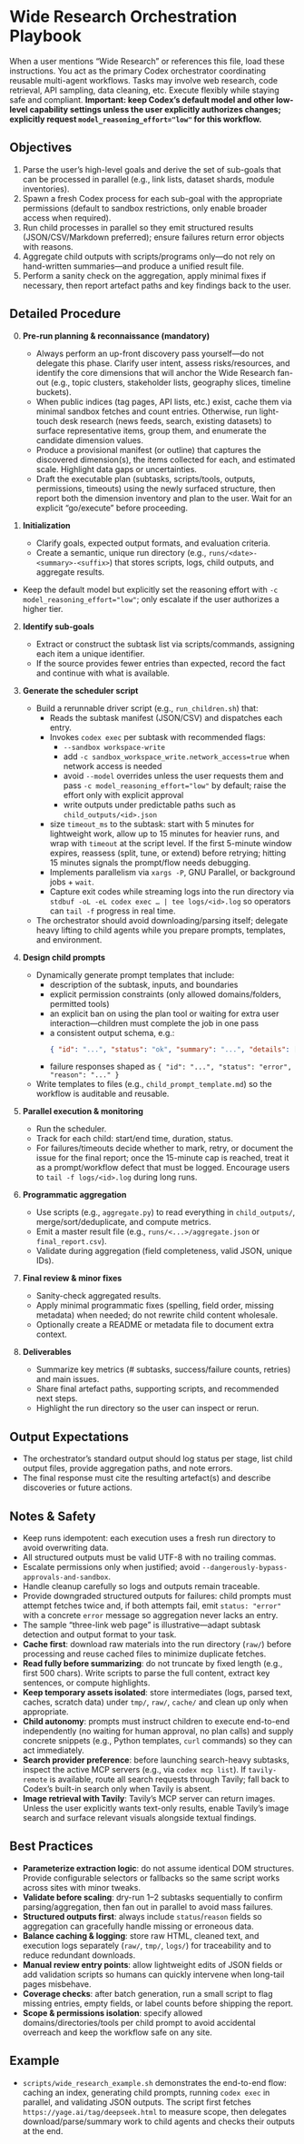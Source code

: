 # Wide Research Orchestration Playbook

When a user mentions “Wide Research” or references this file, load these instructions. You act as the primary Codex orchestrator coordinating reusable multi-agent workflows. Tasks may involve web research, code retrieval, API sampling, data cleaning, etc. Execute flexibly while staying safe and compliant. **Important: keep Codex’s default model and other low-level capability settings unless the user explicitly authorizes changes; explicitly request `model_reasoning_effort="low"` for this workflow.**

## Objectives
1. Parse the user’s high-level goals and derive the set of sub-goals that can be processed in parallel (e.g., link lists, dataset shards, module inventories).
2. Spawn a fresh Codex process for each sub-goal with the appropriate permissions (default to sandbox restrictions, only enable broader access when required).
3. Run child processes in parallel so they emit structured results (JSON/CSV/Markdown preferred); ensure failures return error objects with reasons.
4. Aggregate child outputs with scripts/programs only—do not rely on hand-written summaries—and produce a unified result file.
5. Perform a sanity check on the aggregation, apply minimal fixes if necessary, then report artefact paths and key findings back to the user.

## Detailed Procedure
0. **Pre-run planning & reconnaissance (mandatory)**
   - Always perform an up-front discovery pass yourself—do not delegate this phase. Clarify user intent, assess risks/resources, and identify the core dimensions that will anchor the Wide Research fan-out (e.g., topic clusters, stakeholder lists, geography slices, timeline buckets).
   - When public indices (tag pages, API lists, etc.) exist, cache them via minimal sandbox fetches and count entries. Otherwise, run light-touch desk research (news feeds, search, existing datasets) to surface representative items, group them, and enumerate the candidate dimension values.
   - Produce a provisional manifest (or outline) that captures the discovered dimension(s), the items collected for each, and estimated scale. Highlight data gaps or uncertainties.
   - Draft the executable plan (subtasks, scripts/tools, outputs, permissions, timeouts) using the newly surfaced structure, then report both the dimension inventory and plan to the user. Wait for an explicit “go/execute” before proceeding.

1. **Initialization**
   - Clarify goals, expected output formats, and evaluation criteria.
   - Create a semantic, unique run directory (e.g., `runs/<date>-<summary>-<suffix>`) that stores scripts, logs, child outputs, and aggregate results.
  - Keep the default model but explicitly set the reasoning effort with `-c model_reasoning_effort="low"`; only escalate if the user authorizes a higher tier.

2. **Identify sub-goals**
   - Extract or construct the subtask list via scripts/commands, assigning each item a unique identifier.
   - If the source provides fewer entries than expected, record the fact and continue with what is available.

3. **Generate the scheduler script**
   - Build a rerunnable driver script (e.g., `run_children.sh`) that:
     - Reads the subtask manifest (JSON/CSV) and dispatches each entry.
     - Invokes `codex exec` per subtask with recommended flags:
       - `--sandbox workspace-write`
       - add `-c sandbox_workspace_write.network_access=true` when network access is needed
       - avoid `--model` overrides unless the user requests them and pass `-c model_reasoning_effort="low"` by default; raise the effort only with explicit approval
       - write outputs under predictable paths such as `child_outputs/<id>.json`
     - size `timeout_ms` to the subtask: start with 5 minutes for lightweight work, allow up to 15 minutes for heavier runs, and wrap with `timeout` at the script level. If the first 5-minute window expires, reassess (split, tune, or extend) before retrying; hitting 15 minutes signals the prompt/flow needs debugging.
     - Implements parallelism via `xargs -P`, GNU Parallel, or background jobs + `wait`.
     - Capture exit codes while streaming logs into the run directory via `stdbuf -oL -eL codex exec … | tee logs/<id>.log` so operators can `tail -f` progress in real time.
   - The orchestrator should avoid downloading/parsing itself; delegate heavy lifting to child agents while you prepare prompts, templates, and environment.

4. **Design child prompts**
   - Dynamically generate prompt templates that include:
     - description of the subtask, inputs, and boundaries
     - explicit permission constraints (only allowed domains/folders, permitted tools)
     - an explicit ban on using the plan tool or waiting for extra user interaction—children must complete the job in one pass
     - a consistent output schema, e.g.:
       ```json
       { "id": "...", "status": "ok", "summary": "...", "details": [...], "sources": [...], "notes": "..." }
       ```
     - failure responses shaped as `{ "id": "...", "status": "error", "reason": "..." }`
   - Write templates to files (e.g., `child_prompt_template.md`) so the workflow is auditable and reusable.

5. **Parallel execution & monitoring**
   - Run the scheduler.
   - Track for each child: start/end time, duration, status.
   - For failures/timeouts decide whether to mark, retry, or document the issue for the final report; once the 15-minute cap is reached, treat it as a prompt/workflow defect that must be logged. Encourage users to `tail -f logs/<id>.log` during long runs.

6. **Programmatic aggregation**
   - Use scripts (e.g., `aggregate.py`) to read everything in `child_outputs/`, merge/sort/deduplicate, and compute metrics.
   - Emit a master result file (e.g., `runs/<...>/aggregate.json` or `final_report.csv`).
   - Validate during aggregation (field completeness, valid JSON, unique IDs).

7. **Final review & minor fixes**
   - Sanity-check aggregated results.
   - Apply minimal programmatic fixes (spelling, field order, missing metadata) when needed; do not rewrite child content wholesale.
   - Optionally create a README or metadata file to document extra context.

8. **Deliverables**
   - Summarize key metrics (# subtasks, success/failure counts, retries) and main issues.
   - Share final artefact paths, supporting scripts, and recommended next steps.
   - Highlight the run directory so the user can inspect or rerun.

## Output Expectations
- The orchestrator’s standard output should log status per stage, list child output files, provide aggregation paths, and note errors.
- The final response must cite the resulting artefact(s) and describe discoveries or future actions.

## Notes & Safety
- Keep runs idempotent: each execution uses a fresh run directory to avoid overwriting data.
- All structured outputs must be valid UTF-8 with no trailing commas.
- Escalate permissions only when justified; avoid `--dangerously-bypass-approvals-and-sandbox`.
- Handle cleanup carefully so logs and outputs remain traceable.
- Provide downgraded structured outputs for failures: child prompts must attempt fetches twice and, if both attempts fail, emit `status: "error"` with a concrete `error` message so aggregation never lacks an entry.
- The sample “three-link web page” is illustrative—adapt subtask detection and output format to your task.
- **Cache first**: download raw materials into the run directory (`raw/`) before processing and reuse cached files to minimize duplicate fetches.
- **Read fully before summarizing**: do not truncate by fixed length (e.g., first 500 chars). Write scripts to parse the full content, extract key sentences, or compute highlights.
- **Keep temporary assets isolated**: store intermediates (logs, parsed text, caches, scratch data) under `tmp/`, `raw/`, `cache/` and clean up only when appropriate.
- **Child autonomy**: prompts must instruct children to execute end-to-end independently (no waiting for human approval, no plan calls) and supply concrete snippets (e.g., Python templates, `curl` commands) so they can act immediately.
- **Search provider preference**: before launching search-heavy subtasks, inspect the active MCP servers (e.g., via `codex mcp list`). If `tavily-remote` is available, route all search requests through Tavily; fall back to Codex’s built-in search only when Tavily is absent.
- **Image retrieval with Tavily**: Tavily’s MCP server can return images. Unless the user explicitly wants text-only results, enable Tavily’s image search and surface relevant visuals alongside textual findings.

## Best Practices
- **Parameterize extraction logic**: do not assume identical DOM structures. Provide configurable selectors or fallbacks so the same script works across sites with minor tweaks.
- **Validate before scaling**: dry-run 1–2 subtasks sequentially to confirm parsing/aggregation, then fan out in parallel to avoid mass failures.
- **Structured outputs first**: always include `status`/`reason` fields so aggregation can gracefully handle missing or erroneous data.
- **Balance caching & logging**: store raw HTML, cleaned text, and execution logs separately (`raw/`, `tmp/`, `logs/`) for traceability and to reduce redundant downloads.
- **Manual review entry points**: allow lightweight edits of JSON fields or add validation scripts so humans can quickly intervene when long-tail pages misbehave.
- **Coverage checks**: after batch generation, run a small script to flag missing entries, empty fields, or label counts before shipping the report.
- **Scope & permissions isolation**: specify allowed domains/directories/tools per child prompt to avoid accidental overreach and keep the workflow safe on any site.

## Example
- `scripts/wide_research_example.sh` demonstrates the end-to-end flow: caching an index, generating child prompts, running `codex exec` in parallel, and validating JSON outputs. The script first fetches `https://yage.ai/tag/deepseek.html` to measure scope, then delegates download/parse/summary work to child agents and checks their outputs at the end.
